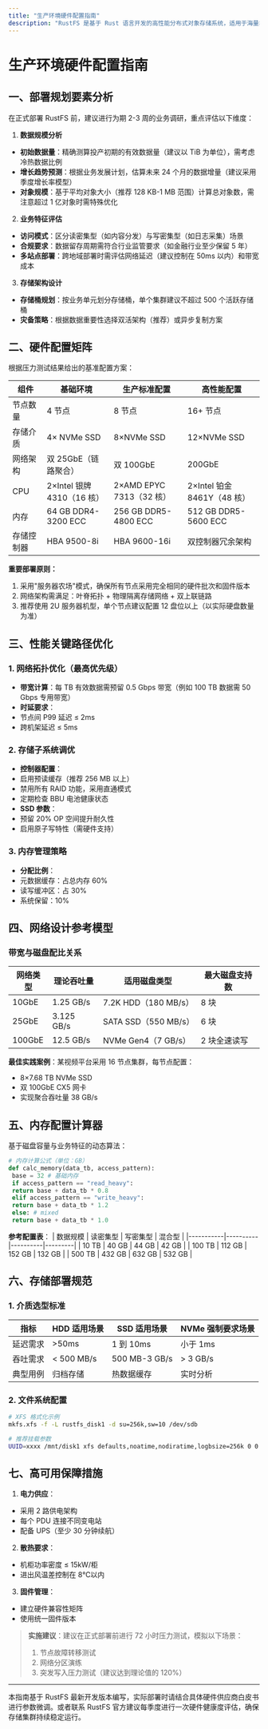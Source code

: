 ```yaml
---
title: "生产环境硬件配置指南"
description: "RustFS 是基于 Rust 语言开发的高性能分布式对象存储系统，适用于海量非结构化数据存储场景。本文档为生产环境部署提供全面的硬件选型与配置指引。"
---
```


# 生产环境硬件配置指南


## 一、部署规划要素分析

在正式部署 RustFS 前，建议进行为期 2-3 周的业务调研，重点评估以下维度：

1. **数据规模分析**
 - **初始数据量**：精确测算投产初期的有效数据量（建议以 TiB 为单位），需考虑冷热数据比例
 - **增长趋势预测**：根据业务发展计划，估算未来 24 个月的数据增量（建议采用季度增长率模型）
 - **对象规模**：基于平均对象大小（推荐 128 KB-1 MB 范围）计算总对象数，需注意超过 1 亿对象时需特殊优化

2. **业务特征评估**
 - **访问模式**：区分读密集型（如内容分发）与写密集型（如日志采集）场景
 - **合规要求**：数据留存周期需符合行业监管要求（如金融行业至少保留 5 年）
 - **多站点部署**：跨地域部署时需评估网络延迟（建议控制在 50ms 以内）和带宽成本

3. **存储架构设计**
 - **存储桶规划**：按业务单元划分存储桶，单个集群建议不超过 500 个活跃存储桶
 - **灾备策略**：根据数据重要性选择双活架构（推荐）或异步复制方案

## 二、硬件配置矩阵

根据压力测试结果给出的基准配置方案：

| 组件 | 基础环境 | 生产标准配置 | 高性能配置 |
|--------------|---------------------------|--------------------------|--------------------------|
| 节点数量 | 4 节点 | 8 节点 | 16+ 节点 |
| 存储介质 | 4× NVMe SSD | 8×NVMe SSD | 12×NVMe SSD |
| 网络架构 | 双 25GbE（链路聚合） | 双 100GbE | 200GbE |
| CPU | 2×Intel 银牌 4310（16 核） | 2×AMD EPYC 7313（32 核） | 2×Intel 铂金 8461Y（48 核） |
| 内存 | 64 GB DDR4-3200 ECC | 256 GB DDR5-4800 ECC | 512 GB DDR5-5600 ECC |
| 存储控制器 | HBA 9500-8i | HBA 9600-16i | 双控制器冗余架构 |

**重要部署原则：**
1. 采用"服务器农场"模式，确保所有节点采用完全相同的硬件批次和固件版本
2. 网络架构需满足：叶脊拓扑 + 物理隔离存储网络 + 双上联链路
3. 推荐使用 2U 服务器机型，单个节点建议配置 12 盘位以上（以实际硬盘数量为准）


## 三、性能关键路径优化


### 1. 网络拓扑优化（最高优先级）
- **带宽计算**：每 TB 有效数据需预留 0.5 Gbps 带宽（例如 100 TB 数据需 50 Gbps 专用带宽）
- **时延要求**：
 - 节点间 P99 延迟 ≤ 2ms
 - 跨机架延迟 ≤ 5ms


### 2. 存储子系统调优
- **控制器配置**：
 - 启用预读缓存（推荐 256 MB 以上）
 - 禁用所有 RAID 功能，采用直通模式
 - 定期检查 BBU 电池健康状态
- **SSD 参数**：
 - 预留 20% OP 空间提升耐久性
 - 启用原子写特性（需硬件支持）
 
### 3. 内存管理策略
- **分配比例**：
 - 元数据缓存：占总内存 60%
 - 读写缓冲区：占 30%
 - 系统保留：10%

## 四、网络设计参考模型

### 带宽与磁盘配比关系
| 网络类型 | 理论吞吐量 | 适用磁盘类型 | 最大磁盘支持数 |
|------------|------------|---------------------|----------------|
| 10GbE | 1.25 GB/s | 7.2K HDD（180 MB/s） | 8 块 |
| 25GbE | 3.125 GB/s | SATA SSD（550 MB/s） | 6 块 |
| 100GbE | 12.5 GB/s | NVMe Gen4（7 GB/s） | 2 块全速读写 |

**最佳实践案例**：某视频平台采用 16 节点集群，每节点配置：
- 8×7.68 TB NVMe SSD
- 双 100GbE CX5 网卡
- 实现聚合吞吐量 38 GB/s

## 五、内存配置计算器

基于磁盘容量与业务特征的动态算法：

```python
# 内存计算公式（单位：GB）
def calc_memory(data_tb, access_pattern):
 base = 32 # 基础内存
 if access_pattern == "read_heavy":
 return base + data_tb * 0.8
 elif access_pattern == "write_heavy":
 return base + data_tb * 1.2
 else: # mixed
 return base + data_tb * 1.0
```

**参考配置表**：
| 数据规模 | 读密集型 | 写密集型 | 混合型 |
|-----------|----------|----------|---------|
| 10 TB | 40 GB | 44 GB | 42 GB |
| 100 TB | 112 GB | 152 GB | 132 GB |
| 500 TB | 432 GB | 632 GB | 532 GB |

## 六、存储部署规范

### 1. 介质选型标准
| 指标 | HDD 适用场景 | SSD 适用场景 | NVMe 强制要求场景 |
|-------------|------------------|---------------------|----------------------|
| 延迟需求 | >50ms | 1 到 10ms | 小于 1ms |
| 吞吐需求 | < 500 MB/s | 500 MB-3 GB/s | > 3 GB/s |
| 典型用例 | 归档存储 | 热数据缓存 | 实时分析 |

### 2. 文件系统配置
```bash
# XFS 格式化示例
mkfs.xfs -f -L rustfs_disk1 -d su=256k,sw=10 /dev/sdb

# 推荐挂载参数
UUID=xxxx /mnt/disk1 xfs defaults,noatime,nodiratime,logbsize=256k 0 0
```



## 七、高可用保障措施

1. **电力供应**：
 - 采用 2 路供电架构
 - 每个 PDU 连接不同变电站
 - 配备 UPS（至少 30 分钟续航）

2. **散热要求**：
 - 机柜功率密度 ≤ 15kW/柜
 - 进出风温差控制在 8℃以内

3. **固件管理**：
 - 建立硬件兼容性矩阵
 - 使用统一固件版本

> **实施建议**：建议在正式部署前进行 72 小时压力测试，模拟以下场景：
> 1. 节点故障转移测试
> 2. 网络分区演练
> 3. 突发写入压力测试（建议达到理论值的 120%）

---

本指南基于 RustFS 最新开发版本编写，实际部署时请结合具体硬件供应商白皮书进行参数微调。或者联系 RustFS 官方建议每季度进行一次硬件健康度评估，确保存储集群持续稳定运行。